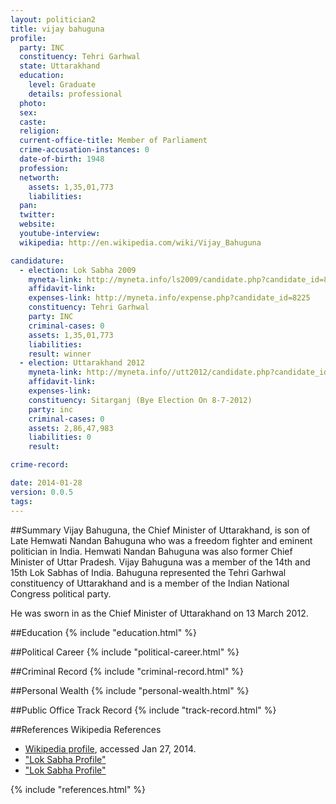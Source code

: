 ```yaml
---
layout: politician2
title: vijay bahuguna
profile: 
  party: INC
  constituency: Tehri Garhwal
  state: Uttarakhand
  education: 
    level: Graduate
    details: professional
  photo: 
  sex: 
  caste: 
  religion: 
  current-office-title: Member of Parliament
  crime-accusation-instances: 0
  date-of-birth: 1948
  profession: 
  networth: 
    assets: 1,35,01,773
    liabilities: 
  pan: 
  twitter: 
  website: 
  youtube-interview: 
  wikipedia: http://en.wikipedia.com/wiki/Vijay_Bahuguna

candidature: 
  - election: Lok Sabha 2009
    myneta-link: http://myneta.info/ls2009/candidate.php?candidate_id=8225
    affidavit-link: 
    expenses-link: http://myneta.info/expense.php?candidate_id=8225
    constituency: Tehri Garhwal 
    party: INC
    criminal-cases: 0
    assets: 1,35,01,773
    liabilities: 
    result: winner 
  - election: Uttarakhand 2012
    myneta-link: http://myneta.info//utt2012/candidate.php?candidate_id=790
    affidavit-link: 
    expenses-link: 
    constituency: Sitarganj (Bye Election On 8-7-2012) 
    party: inc
    criminal-cases: 0
    assets: 2,86,47,983
    liabilities: 0
    result:  

crime-record: 

date: 2014-01-28
version: 0.0.5
tags: 
---
```

##Summary
Vijay Bahuguna, the Chief Minister of Uttarakhand, is son of Late Hemwati Nandan Bahuguna who was a freedom fighter and eminent politician in India. Hemwati Nandan Bahuguna was also former Chief Minister of Uttar Pradesh. Vijay Bahuguna was a member of the 14th and 15th Lok Sabhas of India. Bahuguna represented the Tehri Garhwal constituency of Uttarakhand and is a member of the Indian National Congress political party.

He was sworn in as the Chief Minister of Uttarakhand on 13 March 2012.


##Education
{% include "education.html" %}


##Political Career
{% include "political-career.html" %}


##Criminal Record
{% include "criminal-record.html" %}


##Personal Wealth
{% include "personal-wealth.html" %}


##Public Office Track Record
{% include "track-record.html" %}


##References
Wikipedia References
- [Wikipedia profile]({{page.profile.wikipedia}}), accessed Jan 27, 2014.
- ["Lok Sabha Profile"][wiki1]
- ["Lok Sabha Profile"][wiki2]

[wiki1]: http://164.100.47.132/LssNew/members/former_Biography.aspx?mpsno=4219
[wiki2]: /wiki/Lok_Sabha


{% include "references.html" %}